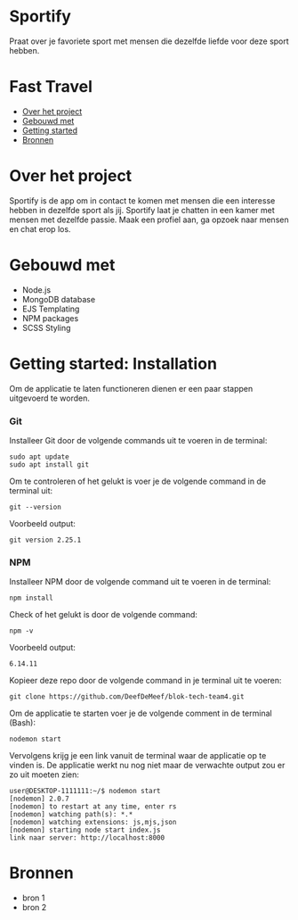 # Sportify
Praat over je favoriete sport met mensen die dezelfde liefde voor deze sport hebben.

# Fast Travel
- [Over het project](https://github.com/DeefDeMeef/blok-tech-team4#over-het-project)
- [Gebouwd met](https://github.com/DeefDeMeef/blok-tech-team4#gebouwd-met)
- [Getting started](https://github.com/DeefDeMeef/blok-tech-team4#getting-started-installation)
- [Bronnen](https://github.com/DeefDeMeef/blok-tech-team4#bronnen)

# Over het project
Sportify is de app om in contact te komen met mensen die een interesse hebben in dezelfde sport als jij. Sportify laat je chatten in een kamer met mensen met dezelfde passie. Maak een profiel aan, ga opzoek naar mensen en chat erop los.

# Gebouwd met
- Node.js
- MongoDB database
- EJS Templating
- NPM packages
- SCSS Styling

# Getting started: Installation
Om de applicatie te laten functioneren dienen er een paar stappen uitgevoerd te worden.

### Git
Installeer Git door de volgende commands uit te voeren in de terminal: 
```
sudo apt update
sudo apt install git
```
Om te controleren of het gelukt is voer je de volgende command in de terminal uit: 
```
git --version
```
Voorbeeld output: 
```
git version 2.25.1
```

### NPM
Installeer NPM door de volgende command uit te voeren in de terminal: 
```
npm install
``` 
Check of het gelukt is door de volgende command: 
```
npm -v
```
Voorbeeld output: 
```
6.14.11 
```

Kopieer deze repo door de volgende command in je terminal uit te voeren: 
```
git clone https://github.com/DeefDeMeef/blok-tech-team4.git
```

Om de applicatie te starten voer je de volgende comment in de terminal (Bash): 
```
nodemon start
```
Vervolgens krijg je een link vanuit de terminal waar de applicatie op te vinden is.
De applicatie werkt nu nog niet maar de verwachte output zou er zo uit moeten zien: 
```
user@DESKTOP-1111111:~/$ nodemon start
[nodemon] 2.0.7
[nodemon] to restart at any time, enter rs
[nodemon] watching path(s): *.*
[nodemon] watching extensions: js,mjs,json
[nodemon] starting node start index.js
link naar server: http://localhost:8000
```

# Bronnen
- bron 1
- bron 2
